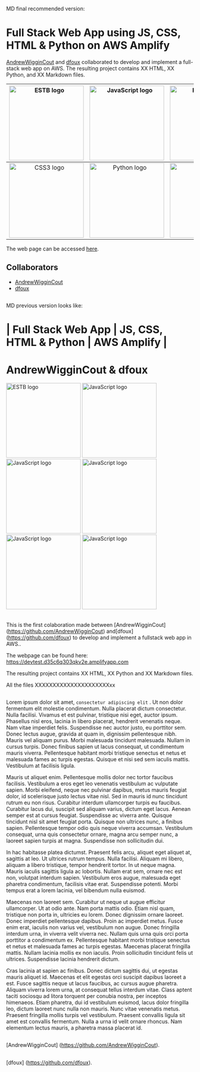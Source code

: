 MD final recommended version:

# Full Stack Web App using JS, CSS, HTML & Python on AWS Amplify

[AndrewWigginCout](https://github.com/AndrewWigginCout) and [dfoux](https://github.com/dfoux) collaborated to develop and implement a full-stack web app on AWS. The resulting project contains XX HTML, XX Python, and XX Markdown files.

| <img src="https://stuntspt.gitlab.io/pab_22-23/classes/presentation_assets/logo-ESTB.png" alt="ESTB logo" width="200" height="200"> | <img src="https://upload.wikimedia.org/wikipedia/commons/6/6a/JavaScript-logo.png" alt="JavaScript logo" width="200" height="200"> | <img src="https://upload.wikimedia.org/wikipedia/commons/thumb/6/61/HTML5_logo_and_wordmark.svg/2048px-HTML5_logo_and_wordmark.svg.png" alt="HTML5 logo" width="200" height="200"> |
| :---: | :---: | :---: |
| <img src="https://upload.wikimedia.org/wikipedia/commons/thumb/d/d5/CSS3_logo_and_wordmark.svg/1452px-CSS3_logo_and_wordmark.svg.png" alt="CSS3 logo" width="200" height="200"> | <img src="https://upload.wikimedia.org/wikipedia/commons/thumb/c/c3/Python-logo-notext.svg/1869px-Python-logo-notext.svg.png" alt="Python logo" width="200" height="200"> | <img src="https://upload.wikimedia.org/wikipedia/commons/thumb/9/93/Amazon_Web_Services_Logo.svg/1280px-Amazon_Web_Services_Logo.svg.png" alt="AWS logo" width="200" height="200"> |

The web page can be accessed [here](https://devtest.d35c6q303qkv2e.amplifyapp.com).

## Collaborators
- [AndrewWigginCout](https://github.com/AndrewWigginCout)
- [dfoux](https://github.com/dfoux)

##






###







##

MD previous version looks like:


# | Full Stack Web App | JS, CSS, HTML & Python | AWS Amplify |
# AndrewWigginCout & dfoux

<img src="https://stuntspt.gitlab.io/pab_22-23/classes/presentation_assets/logo-ESTB.png" alt="ESTB logo" width="200" height="200">
<img src="https://upload.wikimedia.org/wikipedia/commons/6/6a/JavaScript-logo.png" alt="JavaScript logo" width="200" height="200">
<img src="https://upload.wikimedia.org/wikipedia/commons/thumb/6/61/HTML5_logo_and_wordmark.svg/2048px-HTML5_logo_and_wordmark.svg.png" alt="JavaScript logo" width="200" height="200">
<img src="https://upload.wikimedia.org/wikipedia/commons/thumb/d/d5/CSS3_logo_and_wordmark.svg/1452px-CSS3_logo_and_wordmark.svg.png" alt="JavaScript logo" width="200" height="200">
<img src="https://upload.wikimedia.org/wikipedia/commons/thumb/c/c3/Python-logo-notext.svg/1869px-Python-logo-notext.svg.png" alt="JavaScript logo" width="200" height="200">
<img src="https://upload.wikimedia.org/wikipedia/commons/thumb/9/93/Amazon_Web_Services_Logo.svg/1280px-Amazon_Web_Services_Logo.svg.png" alt="JavaScript logo" width="200" height="200">

##

This is the first colaboration made between [AndrewWigginCout] (https://github.com/AndrewWigginCout) and[dfoux] (https://github.com/dfoux) to develop and implement a fullstack web app in AWS..

The webpage can be found here: https://devtest.d35c6q303qkv2e.amplifyapp.com

The resulting project contains XX HTML, XX Python and XX Markdown files.

All the files XXXXXXXXXXXXXXXXXXXXXxx

##

Lorem ipsum dolor sit amet, ```consectetur adipiscing elit``` . Ut non dolor fermentum elit molestie condimentum. Nulla placerat dictum consectetur. Nulla facilisi. Vivamus et est pulvinar, tristique nisi eget, auctor ipsum. Phasellus nisl eros, lacinia in libero placerat, hendrerit venenatis neque. Nam vitae imperdiet felis. Suspendisse nec auctor justo, eu porttitor sem. Donec lectus augue, gravida at quam in, dignissim pellentesque nibh. Mauris vel aliquam purus. Morbi malesuada tincidunt malesuada. Nullam in cursus turpis. Donec finibus sapien ut lacus consequat, ut condimentum mauris viverra. Pellentesque habitant morbi tristique senectus et netus et malesuada fames ac turpis egestas. Quisque et nisi sed sem iaculis mattis. Vestibulum at facilisis ligula.

Mauris ut aliquet enim. Pellentesque mollis dolor nec tortor faucibus facilisis. Vestibulum a eros eget leo venenatis vestibulum ac vulputate sapien. Morbi eleifend, neque nec pulvinar dapibus, metus mauris feugiat dolor, id scelerisque justo lectus vitae nisl. Sed in mauris id nunc tincidunt rutrum eu non risus. Curabitur interdum ullamcorper turpis eu faucibus. Curabitur lacus dui, suscipit sed aliquam varius, dictum eget lacus. Aenean semper est at cursus feugiat. Suspendisse ac viverra ante. Quisque tincidunt nisl sit amet feugiat porta. Quisque non ultrices nunc, a finibus sapien. Pellentesque tempor odio quis neque viverra accumsan. Vestibulum consequat, urna quis consectetur ornare, magna arcu semper nunc, a laoreet sapien turpis at magna. Suspendisse non sollicitudin dui.

In hac habitasse platea dictumst. Praesent felis arcu, aliquet eget aliquet at, sagittis at leo. Ut ultrices rutrum tempus. Nulla facilisi. Aliquam mi libero, aliquam a libero tristique, tempor hendrerit tortor. In ut neque magna. Mauris iaculis sagittis ligula ac lobortis. Nullam erat sem, ornare nec est non, volutpat interdum sapien. Vestibulum eros augue, malesuada eget pharetra condimentum, facilisis vitae erat. Suspendisse potenti. Morbi tempus erat a lorem lacinia, vel bibendum nulla euismod.

Maecenas non laoreet sem. Curabitur ut neque ut augue efficitur ullamcorper. Ut at odio ante. Nam porta mattis odio. Etiam nisl quam, tristique non porta in, ultricies eu lorem. Donec dignissim ornare laoreet. Donec imperdiet pellentesque dapibus. Proin ac imperdiet metus. Fusce enim erat, iaculis non varius vel, vestibulum non augue. Donec fringilla interdum urna, in viverra velit viverra nec. Nullam quis urna quis orci porta porttitor a condimentum ex. Pellentesque habitant morbi tristique senectus et netus et malesuada fames ac turpis egestas. Maecenas placerat fringilla mattis. Nullam lacinia mollis ex non iaculis. Proin sollicitudin tincidunt felis ut ultrices. Suspendisse lacinia hendrerit dictum.

Cras lacinia at sapien ac finibus. Donec dictum sagittis dui, ut egestas mauris aliquet id. Maecenas et elit egestas orci suscipit dapibus laoreet a est. Fusce sagittis neque ut lacus faucibus, ac cursus augue pharetra. Aliquam viverra lorem urna, at consequat tellus interdum vitae. Class aptent taciti sociosqu ad litora torquent per conubia nostra, per inceptos himenaeos. Etiam pharetra, dui id vestibulum euismod, lacus dolor fringilla leo, dictum laoreet nunc nulla non mauris. Nunc vitae venenatis metus. Praesent fringilla mollis turpis vel vestibulum. Praesent convallis ligula sit amet est convallis fermentum. Nulla a urna id velit ornare rhoncus. Nam elementum lectus mauris, a pharetra massa placerat id. 

##
[AndrewWigginCout] (https://github.com/AndrewWigginCout).
##
[dfoux] (https://github.com/dfoux).
##

##